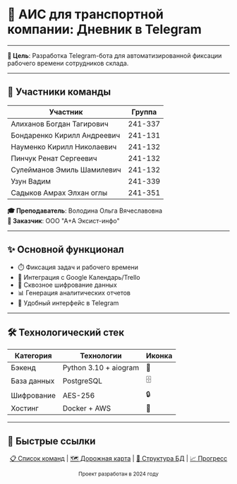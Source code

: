 <p align="center">
  <h1>📒 АИС для транспортной компании: Дневник в Telegram</h1>
</p>

---

**🎯 Цель**: Разработка Telegram-бота для автоматизированной фиксации рабочего времени сотрудников склада.

---

## 👥 Участники команды

| Участник                          | Группа    |
|-----------------------------------|-----------|
| Алиханов Богдан Тагирович         | 241-337   |
| Бондаренко Кирилл Андреевич       | 241-131   |
| Науменко Кирилл Николаевич        | 241-132   |
| Пинчук Ренат Сергеевич            | 241-132   |
| Сулейманов Эмиль Шамилевич        | 241-132   |
| Узун Вадим                        | 241-339   |
| Садыков Амрах Элхан оглы          | 241-351   |

**🎓 Преподаватель**: Володина Ольга Вячеславовна  
**🏢 Заказчик**: ООО "А+А Эксист-инфо"

---

## ✨ Основной функционал
- ⏱️ Фиксация задач и рабочего времени
- 📅 Интеграция с Google Календарь/Trello
- 🔐 Сквозное шифрование данных
- 📊 Генерация аналитических отчетов
- 📱 Удобный интерфейс в Telegram

---

## 🛠 Технологический стек
| Категория       | Технологии                          | Иконка |
|-----------------|-------------------------------------|--------|
| Бэкенд         | Python 3.10 + aiogram               | 🐍     |
| База данных    | PostgreSQL                          | 🗄️     |
| Шифрование     | AES-256                             | 🔒     |
| Хостинг        | Docker + AWS                        | 🐳     |

---

## 📂 Быстрые ссылки
<p align="center">
  <a href="commands.md">📋 Список команд</a> | 
  <a href="roadmap.md">🗺 Дорожная карта</a> | 
  <a href="database.md">📁 Структура БД</a> | 
  <a href="progress.md">📈 Прогресс</a>
</p>

<p align="center">
  <sub>Проект разработан в 2024 году</sub>
</p>
